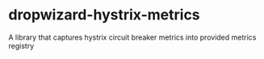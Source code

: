 # dropwizard-hystrix-metrics
A library that captures hystrix circuit breaker metrics into provided metrics registry
